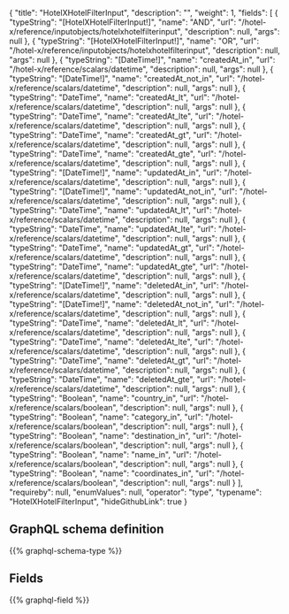 {
  "title": "HotelXHotelFilterInput",
  "description": "",
  "weight": 1,
  "fields": [
    {
      "typeString": "[HotelXHotelFilterInput!]",
      "name": "AND",
      "url": "/hotel-x/reference/inputobjects/hotelxhotelfilterinput",
      "description": null,
      "args": null
    },
    {
      "typeString": "[HotelXHotelFilterInput!]",
      "name": "OR",
      "url": "/hotel-x/reference/inputobjects/hotelxhotelfilterinput",
      "description": null,
      "args": null
    },
    {
      "typeString": "[DateTime!]",
      "name": "createdAt_in",
      "url": "/hotel-x/reference/scalars/datetime",
      "description": null,
      "args": null
    },
    {
      "typeString": "[DateTime!]",
      "name": "createdAt_not_in",
      "url": "/hotel-x/reference/scalars/datetime",
      "description": null,
      "args": null
    },
    {
      "typeString": "DateTime",
      "name": "createdAt_lt",
      "url": "/hotel-x/reference/scalars/datetime",
      "description": null,
      "args": null
    },
    {
      "typeString": "DateTime",
      "name": "createdAt_lte",
      "url": "/hotel-x/reference/scalars/datetime",
      "description": null,
      "args": null
    },
    {
      "typeString": "DateTime",
      "name": "createdAt_gt",
      "url": "/hotel-x/reference/scalars/datetime",
      "description": null,
      "args": null
    },
    {
      "typeString": "DateTime",
      "name": "createdAt_gte",
      "url": "/hotel-x/reference/scalars/datetime",
      "description": null,
      "args": null
    },
    {
      "typeString": "[DateTime!]",
      "name": "updatedAt_in",
      "url": "/hotel-x/reference/scalars/datetime",
      "description": null,
      "args": null
    },
    {
      "typeString": "[DateTime!]",
      "name": "updatedAt_not_in",
      "url": "/hotel-x/reference/scalars/datetime",
      "description": null,
      "args": null
    },
    {
      "typeString": "DateTime",
      "name": "updatedAt_lt",
      "url": "/hotel-x/reference/scalars/datetime",
      "description": null,
      "args": null
    },
    {
      "typeString": "DateTime",
      "name": "updatedAt_lte",
      "url": "/hotel-x/reference/scalars/datetime",
      "description": null,
      "args": null
    },
    {
      "typeString": "DateTime",
      "name": "updatedAt_gt",
      "url": "/hotel-x/reference/scalars/datetime",
      "description": null,
      "args": null
    },
    {
      "typeString": "DateTime",
      "name": "updatedAt_gte",
      "url": "/hotel-x/reference/scalars/datetime",
      "description": null,
      "args": null
    },
    {
      "typeString": "[DateTime!]",
      "name": "deletedAt_in",
      "url": "/hotel-x/reference/scalars/datetime",
      "description": null,
      "args": null
    },
    {
      "typeString": "[DateTime!]",
      "name": "deletedAt_not_in",
      "url": "/hotel-x/reference/scalars/datetime",
      "description": null,
      "args": null
    },
    {
      "typeString": "DateTime",
      "name": "deletedAt_lt",
      "url": "/hotel-x/reference/scalars/datetime",
      "description": null,
      "args": null
    },
    {
      "typeString": "DateTime",
      "name": "deletedAt_lte",
      "url": "/hotel-x/reference/scalars/datetime",
      "description": null,
      "args": null
    },
    {
      "typeString": "DateTime",
      "name": "deletedAt_gt",
      "url": "/hotel-x/reference/scalars/datetime",
      "description": null,
      "args": null
    },
    {
      "typeString": "DateTime",
      "name": "deletedAt_gte",
      "url": "/hotel-x/reference/scalars/datetime",
      "description": null,
      "args": null
    },
    {
      "typeString": "Boolean",
      "name": "country_in",
      "url": "/hotel-x/reference/scalars/boolean",
      "description": null,
      "args": null
    },
    {
      "typeString": "Boolean",
      "name": "category_in",
      "url": "/hotel-x/reference/scalars/boolean",
      "description": null,
      "args": null
    },
    {
      "typeString": "Boolean",
      "name": "destination_in",
      "url": "/hotel-x/reference/scalars/boolean",
      "description": null,
      "args": null
    },
    {
      "typeString": "Boolean",
      "name": "name_in",
      "url": "/hotel-x/reference/scalars/boolean",
      "description": null,
      "args": null
    },
    {
      "typeString": "Boolean",
      "name": "coordinates_in",
      "url": "/hotel-x/reference/scalars/boolean",
      "description": null,
      "args": null
    }
  ],
  "requireby": null,
  "enumValues": null,
  "operator": "type",
  "typename": "HotelXHotelFilterInput",
  "hideGithubLink": true
}
## GraphQL schema definition

{{% graphql-schema-type %}}

## Fields

{{% graphql-field %}}
